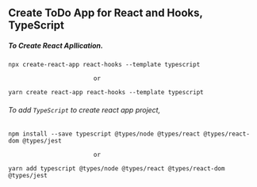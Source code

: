 ## Create ToDo App for React and Hooks, TypeScript

##### To Create React Apllication.

```
npx create-react-app react-hooks --template typescript

                        or

yarn create react-app react-hooks --template typescript
```

###### To add `TypeScript` to create react app project,

```
npm install --save typescript @types/node @types/react @types/react-dom @types/jest

                        or

yarn add typescript @types/node @types/react @types/react-dom @types/jest
```